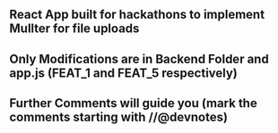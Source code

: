 ## React App built for hackathons to implement Mullter for file uploads
## Only Modifications are in Backend Folder and app.js (FEAT_1 and FEAT_5 respectively)
## Further Comments will guide you (mark the comments starting with //@devnotes)

